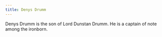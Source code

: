 ```yaml
---
title: Denys Drumm
---
```


Denys Drumm is the son of Lord Dunstan Drumm. He is a captain of note among the ironborn.


